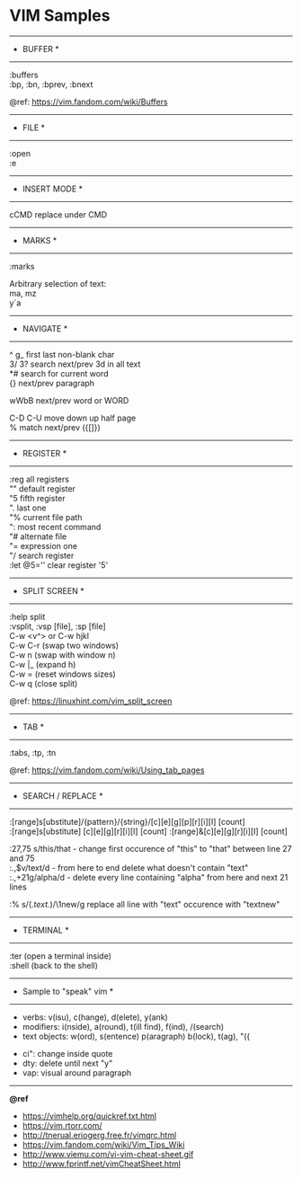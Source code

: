 VIM Samples
===========

**********
* BUFFER *
**********
:buffers  
:bp, :bn, :bprev, :bnext

@ref: https://vim.fandom.com/wiki/Buffers

********
* FILE *
********
:open <file>  
:e  
  
***************
* INSERT MODE *
***************
cCMD replace under CMD  
  
*********
* MARKS *
*********
:marks

Arbitrary selection of text:  
ma, mz  
y`a  
  
************
* NAVIGATE *
************
^ g_ first last non-blank char  
3/ 3? search next/prev 3d in all text  
*#  search for current word  
{} next/prev paragraph  
 
wWbB next/prev word or WORD  
  
C-D C-U move down up half page  
% match next/prev ({[]})  

************
* REGISTER *
************
:reg  all registers  
"" default register   
"5 fifth register  
". last one  
"% current file path  
": most recent command  
"# alternate file  
"= expression one  
"/ search register  
:let @5='' clear register '5'  

****************
* SPLIT SCREEN *
****************
:help split  
:vsplit, :vsp [file], :sp [file]  
C-w <v^> or C-w hjkl  
C-w C-r (swap two windows)  
C-w n (swap with window n)  
C-w |_ (expand h)  
C-w = (reset windows sizes)  
C-w q (close split)  
  
@ref: https://linuxhint.com/vim_split_screen  

*******
* TAB *
*******
:tabs, :tp, :tn  

@ref: https://vim.fandom.com/wiki/Using_tab_pages  
  
********************
* SEARCH / REPLACE *
********************
:[range]s[ubstitute]/{pattern}/{string}/[c][e][g][p][r][i][I] [count]  
:[range]s[ubstitute] [c][e][g][r][i][I] [count] :[range]&[c][e][g][r][i][I] [count]  
  
:27,75 s/this/that  -  change first occurence of "this" to "that" between line 27 and 75  
:.,$v/text/d  -  from here to end delete what doesn't contain "text"  
:.,+21g/alpha/d  -  delete every line containing "alpha" from here and next 21 lines  
  
:% s/\(.*text.*\)/\1new/g  replace all line with "text" occurence with "textnew"  

************
* TERMINAL *
************
:ter (open a terminal inside)  
:shell (back to the shell)
 
*************************
* Sample to "speak" vim *
*************************
- verbs: v(isu), c(hange), d(elete), y(ank)
- modifiers: i(nside), a(round), t(ill find), f(ind), /(search)
- text objects: w(ord), s(entence) p(aragraph) b(lock), t(ag), "({
  
* ci": change inside quote
* dty: delete until next "y"
* vap: visual around paragraph

---
**@ref**
* https://vimhelp.org/quickref.txt.html
* https://vim.rtorr.com/
* http://tnerual.eriogerg.free.fr/vimqrc.html
* https://vim.fandom.com/wiki/Vim_Tips_Wiki
* http://www.viemu.com/vi-vim-cheat-sheet.gif
* http://www.fprintf.net/vimCheatSheet.html
